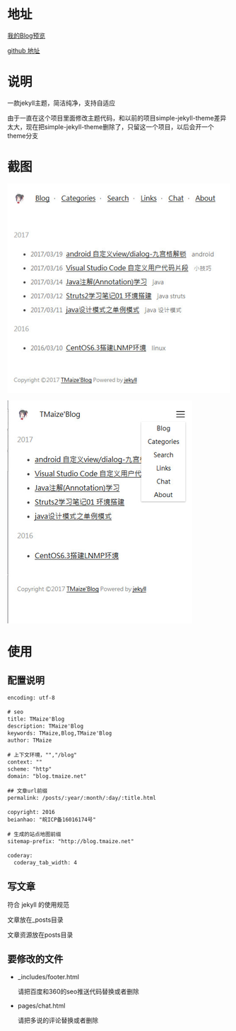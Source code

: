 # 地址

 [我的Blog预览](http://blog.tmaize.net/)

 [github 地址](https://github.com/TMaize/tmaize-blog)

# 说明

一款jekyll主题，简洁纯净，支持自适应

由于一直在这个项目里面修改主题代码，和以前的项目simple-jekyll-theme差异太大，现在把simple-jekyll-theme删除了，只留这一个项目，以后会开一个theme分支

 
# 截图

![s1](readme/01.jpg)

![s2](readme/02.jpg)

# 使用

## 配置说明

```
encoding: utf-8

# seo
title: TMaize'Blog
description: TMaize'Blog
keywords: TMaize,Blog,TMaize'Blog
author: TMaize

# 上下文环境，"","/blog"
context: ""
scheme: "http"
domain: "blog.tmaize.net"

## 文章url前缀
permalink: /posts/:year/:month/:day/:title.html

copyright: 2016
beianhao: "皖ICP备16016174号"

# 生成的站点地图前缀
sitemap-prefix: "http://blog.tmaize.net"

coderay:
  coderay_tab_width: 4
```


## 写文章

符合 jekyll 的使用规范

文章放在_posts目录

文章资源放在posts目录

## 要修改的文件

+ _includes/footer.html

    请把百度和360的seo推送代码替换或者删除

+ pages/chat.html

    请把多说的评论替换或者删除


